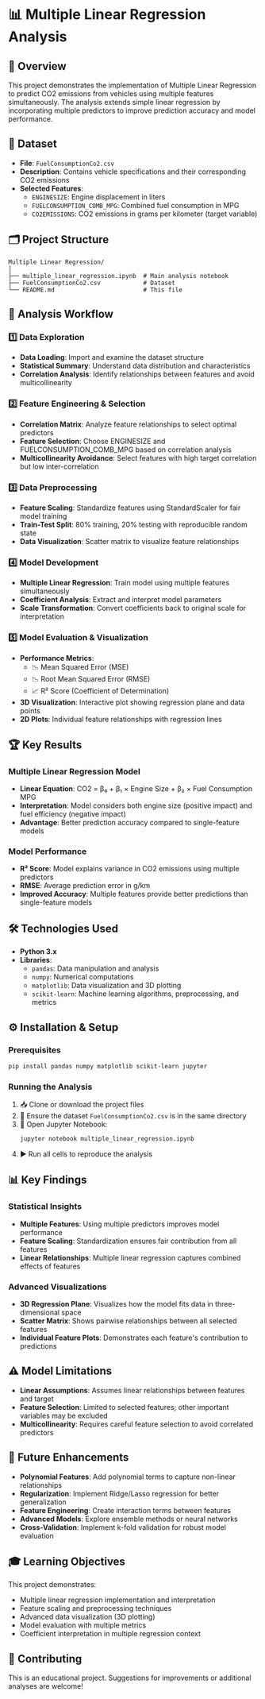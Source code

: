 # 📊 Multiple Linear Regression Analysis

## 📝 Overview
This project demonstrates the implementation of Multiple Linear Regression to predict CO2 emissions from vehicles using multiple features simultaneously. The analysis extends simple linear regression by incorporating multiple predictors to improve prediction accuracy and model performance.

## 📂 Dataset
- **File**: `FuelConsumptionCo2.csv`
- **Description**: Contains vehicle specifications and their corresponding CO2 emissions
- **Selected Features**:
  - `ENGINESIZE`: Engine displacement in liters
  - `FUELCONSUMPTION_COMB_MPG`: Combined fuel consumption in MPG
  - `CO2EMISSIONS`: CO2 emissions in grams per kilometer (target variable)

## 🗂️ Project Structure
```
Multiple Linear Regression/
│
├── multiple_linear_regression.ipynb  # Main analysis notebook
├── FuelConsumptionCo2.csv            # Dataset
└── README.md                         # This file
```

## 🔬 Analysis Workflow

### 1️⃣ Data Exploration
- **Data Loading**: Import and examine the dataset structure
- **Statistical Summary**: Understand data distribution and characteristics
- **Correlation Analysis**: Identify relationships between features and avoid multicollinearity

### 2️⃣ Feature Engineering & Selection
- **Correlation Matrix**: Analyze feature relationships to select optimal predictors
- **Feature Selection**: Choose ENGINESIZE and FUELCONSUMPTION_COMB_MPG based on correlation analysis
- **Multicollinearity Avoidance**: Select features with high target correlation but low inter-correlation

### 3️⃣ Data Preprocessing
- **Feature Scaling**: Standardize features using StandardScaler for fair model training
- **Train-Test Split**: 80% training, 20% testing with reproducible random state
- **Data Visualization**: Scatter matrix to visualize feature relationships

### 4️⃣ Model Development
- **Multiple Linear Regression**: Train model using multiple features simultaneously
- **Coefficient Analysis**: Extract and interpret model parameters
- **Scale Transformation**: Convert coefficients back to original scale for interpretation

### 5️⃣ Model Evaluation & Visualization
- **Performance Metrics**:
  - 📉 Mean Squared Error (MSE)
  - 📉 Root Mean Squared Error (RMSE)
  - 📈 R² Score (Coefficient of Determination)
- **3D Visualization**: Interactive plot showing regression plane and data points
- **2D Plots**: Individual feature relationships with regression lines

## 🏆 Key Results

### Multiple Linear Regression Model
- **Linear Equation**: CO2 = β₀ + β₁ × Engine Size + β₂ × Fuel Consumption MPG
- **Interpretation**: Model considers both engine size (positive impact) and fuel efficiency (negative impact)
- **Advantage**: Better prediction accuracy compared to single-feature models

### Model Performance
- **R² Score**: Model explains variance in CO2 emissions using multiple predictors
- **RMSE**: Average prediction error in g/km
- **Improved Accuracy**: Multiple features provide better predictions than single-feature models

## 🛠️ Technologies Used
- **Python 3.x**
- **Libraries**:
  - `pandas`: Data manipulation and analysis
  - `numpy`: Numerical computations
  - `matplotlib`: Data visualization and 3D plotting
  - `scikit-learn`: Machine learning algorithms, preprocessing, and metrics

## ⚙️ Installation & Setup

### Prerequisites
```bash
pip install pandas numpy matplotlib scikit-learn jupyter
```

### Running the Analysis
1. 📥 Clone or download the project files
2. 📄 Ensure the dataset `FuelConsumptionCo2.csv` is in the same directory
3. 🚀 Open Jupyter Notebook:
   ```bash
   jupyter notebook multiple_linear_regression.ipynb
   ```
4. ▶️ Run all cells to reproduce the analysis

## 📊 Key Findings

### Statistical Insights
- **Multiple Features**: Using multiple predictors improves model performance
- **Feature Scaling**: Standardization ensures fair contribution from all features
- **Linear Relationships**: Multiple linear regression captures combined effects of features

### Advanced Visualizations
- **3D Regression Plane**: Visualizes how the model fits data in three-dimensional space
- **Scatter Matrix**: Shows pairwise relationships between all selected features
- **Individual Feature Plots**: Demonstrates each feature's contribution to predictions

## ⚠️ Model Limitations
- **Linear Assumptions**: Assumes linear relationships between features and target
- **Feature Selection**: Limited to selected features; other important variables may be excluded
- **Multicollinearity**: Requires careful feature selection to avoid correlated predictors

## 🚧 Future Enhancements
- **Polynomial Features**: Add polynomial terms to capture non-linear relationships
- **Regularization**: Implement Ridge/Lasso regression for better generalization
- **Feature Engineering**: Create interaction terms between features
- **Advanced Models**: Explore ensemble methods or neural networks
- **Cross-Validation**: Implement k-fold validation for robust model evaluation

## 🎓 Learning Objectives
This project demonstrates:
- Multiple linear regression implementation and interpretation
- Feature scaling and preprocessing techniques
- Advanced data visualization (3D plotting)
- Model evaluation with multiple metrics
- Coefficient interpretation in multiple regression context

## 🤝 Contributing
This is an educational project. Suggestions for improvements or additional analyses are welcome!

